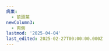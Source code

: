 ```yaml
---
病巣:
  - 前頭葉
newColumn3:
  - 両側
lastmod: '2025-04-04'
last_edited: 2025-02-27T00:00:00.000Z
---
```



